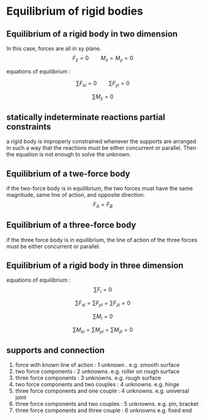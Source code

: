 # Equilibrium of rigid bodies

## Equilibrium of a rigid body in two dimension

In this case, forces are all in xy plane.
$$F_z = 0 \qquad M_x = M_y = 0$$

equations of equilibrium :

$$\sum F_{xi} = 0 \qquad \sum F_{yi} = 0$$

$$\sum M_z = 0$$

## statically indeterminate reactions partial constraints

a rigid body is improperly constrained whenever the supports are arranged in such a way that the reactions must be either concurrent or parallel.
Then the equation is not enough to solve the unknown.

## Equilibrium of a twe-force body

if the two-force body is in equilibrium, the two forces must have the same magnitude, same line of action, and opposite direction.
$$F_A = F_B$$

## Equilibrium of a three-force body

if the three force body is in equilibrium, the line of action of the three forces must be either concurrent or parallel.

## Equilibrium of a rigid body in three dimension

equations of equilibrium :
$$\sum F_i = 0$$

$$\sum F_{xi} = \sum F_{yi} = \sum F_{zi} = 0$$

$$\sum M_i = 0$$

$$\sum M_{xi} = \sum M_{yi} = \sum M_{zi} = 0$$

## supports and connection

1. force with known line of action : 1 unknown .
e.g. smooth surface
2. two force components : 2 unknowns.
e.g. roller on rough surface
3. three force components : 3 unknowns.
e.g. rough surface
4. two force components and two couples : 4 unknowns.
e.g. hinge
5. three force components and one couple : 4 unknowns.
e.g. universal joint
6. three force components and two couples : 5 unknowns.
e.g. pin, bracket
7. three force components and three couple : 6 unknowns
e.g. fixed end
